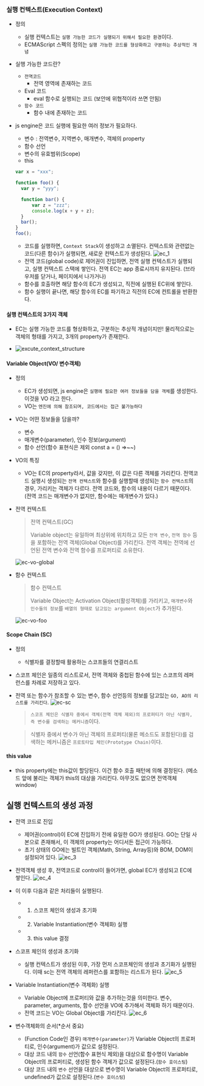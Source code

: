 ### 실행 컨텍스트(Execution Context)

- 정의
  - 실행 컨텍스트는 `실행 가능한 코드가 실행되기 위해서 필요한 환경`이다.
  - ECMAScript 스펙의 정의는 `실행 가능한 코드를 형상화하고 구분하는 추상적인 개념`
- 실행 가능한 코드란?
  - `전역코드`
    - 전역 영역에 존재하는 코드
  - Eval 코드
    - eval 함수로 실행되는 코드 (보안에 위협적이라 쓰면 안됨)
  - `함수 코드`
    - 함수 내에 존재하는 코드
- js engine은 코드 실행에 필요한 여러 정보가 필요하다.

  - 변수 : 전역변수, 지역변수, 매개변수, 객체의 property
  - 함수 선언
  - 변수의 유효범위(Scope)
  - this

  ```js
  var x = "xxx";

  function foo() {
  	var y = "yyy";

  	function bar() {
  		var z = "zzz";
  		console.log(x + y + z);
  	}
  	bar();
  }
  foo();
  ```

  - 코드를 실행하면, `Context Stack`이 생성하고 소멸된다. 컨텍스트와 관련없는 코드(다른 함수)가 실행되면, 새로운 컨텍스트가 생성된다.
    ![ec_1](https://user-images.githubusercontent.com/60285506/150689437-0b5b22ee-e857-4a67-8529-07f905802e59.png)
  - 전역 코드(global code)로 제어권이 진입하면, 전역 실행 컨텍스트가 실행되고, 실행 컨텍스트 스택에 쌓인다. 전역 EC는 app 종료시까지 유지된다. (브라우저를 닫거나, 페이지에서 나가거나)
  - 함수를 호출하면 해당 함수의 EC가 생성되고, 직전에 실행된 EC위에 쌓인다.
  - 함수 실행이 끝나면, 해당 함수의 EC를 파기하고 직전의 EC에 컨트롤을 반환한다.

#### 실행 컨텍스트의 3가지 객체

- EC는 실행 가능한 코드를 형상화하고, 구분하는 추상적 개념이지만! 물리적으로는 객체의 형태를 가지고, 3개의 property가 존재한다.

- ![excute_context_structure](https://user-images.githubusercontent.com/60285506/150689621-0f0f91f3-e4a7-43c5-bf01-424c69048523.png)

#### Variable Object(VO/ 변수객체)

- 정의
  - EC가 생성되면, js engine은 `실행에 필요한 여러 정보들을 담을 객체`를 생성한다. 이것을 VO 라고 한다.
  - VO는 `엔진에 의해 참조되며, 코드에서는 접근 불가능하다`
- VO는 어떤 정보들을 담을까?
  - 변수
  - 매개변수(parameter), 인수 정보(argument)
  - 함수 선언(함수 표현식은 제외 const a = () =>~~)
- VO의 특징
  - VO는 EC의 property라서, 값을 갖지만, 이 값은 다른 객체를 가리킨다. 전역코드 실행시 생성되는 `전역 컨텍스트`와 함수를 실행할때 생성되는 `함수 컨텍스트`의 경우, 가리키는 객체가 다르다. 전역 코드와, 함수의 내용이 다르기 때문이다. (전역 코드는 매개변수가 없지만, 함수에는 매개변수가 있다.)
- 전역 컨텍스트

  > 전역 컨텍스트(GC)
  >
  > Variable object는 유일하며 최상위에 위치하고 모든 `전역 변수`, `전역 함수` 등을 포함하는 전역 객체(Global Object)를 가리킨다. 전역 객체는 전역에 선언된 전역 변수와 전역 함수를 프로퍼티로 소유한다.

  ![ec-vo-global](https://user-images.githubusercontent.com/60285506/150689913-f1c84ae0-8e59-4421-8dc0-84bdd34444c4.png)

- 함수 컨텍스트

  > 함수 컨텍스트
  >
  > Variable Object는 Activation Object(활성객체)를 가리키고, `매개변수`와 `인수들의 정보`를 `배열의 형태로 담고있는 argument Object`가 추가된다.

  ![ec-vo-foo](https://user-images.githubusercontent.com/60285506/150690121-8e301eed-bb8d-40c9-8864-a309aec77919.png)

#### Scope Chain (SC)

- 정의
  - 식별자를 결정할때 활용하는 스코프들의 연결리스트
- 스코프 체인은 일종의 리스트로서, 전역 객체와 중첩된 함수에 있는 스코프의 레퍼런스를 차례로 저장하고 있다.
- 전역 또는 함수가 참조할 수 있는 변수, 함수 선언등의 정보를 담고있는 `GO, AO의 리스트를 가리킨다`.
  ![ec-sc](https://user-images.githubusercontent.com/60285506/150690453-7c2ad7d4-8783-4aed-8099-46bf645821c0.png)

  > `스코프 체인은 식별자 중에서 객체(전역 객체 제외)의 프로퍼티가 아닌 식별자, 즉 변수를 검색하는 메커니즘`이다.

  > 식별자 중에서 변수가 아닌 객체의 프로퍼티(물론 메소드도 포함된다)를 검색하는 메커니즘은 `프로토타입 체인(Prototype Chain)`이다.

#### this value

- this property에는 this값이 할당된다. 이건 함수 호출 패턴에 의해 결정된다. (메소드 앞에 불리는 객체가 this의 대상을 가리킨다. 아무것도 없으면 전역객체 window)

## 실행 컨텍스트의 생성 과정

- 전역 코드로 진입

  - 제어권(control)이 EC에 진입하기 전에 유일한 GO가 생성된다. GO는 단일 사본으로 존재해서, 이 객체의 property는 어디서든 접근이 가능하다.
  - 초기 상태의 GO에는 빌트인 객체(Math, String, Array등)와 BOM, DOM이 설정되어 있다.
    ![ec_3](https://user-images.githubusercontent.com/60285506/150690691-4296e294-f578-4552-ab39-ddbbf3b98c83.png)

- 전역객체 생성 후, 전역코드로 control이 들어가면, global EC가 생성되고 EC에 쌓인다.
  ![ec_4](https://user-images.githubusercontent.com/60285506/150690697-19400cf2-cd54-4dd6-a42e-6c714aa8fa76.png)
- 이 이후 다음과 같은 처리들이 실행된다.

  - 1. 스코프 체인의 생성과 초기화
  - 2. Variable Instantiation(변수 객체화) 실행
  - 3. this value 결정

- 스코프 체인의 생성과 초기화
  - 실행 컨텍스트가 생성된 이후, 가장 먼저 스코프체인의 생성과 초기화가 실행된다. 이때 sc는 전역 객체의 레퍼런스를 포함하는 리스트가 된다.
    ![ec_5](https://user-images.githubusercontent.com/60285506/150690777-b8fb7ad2-11c6-4150-993a-f97763f8c08b.png)
- Variable Instantiation(변수 객체화) 실행
  - Variable Object에 프로퍼티와 값을 추가하는것을 의미한다. 변수, parameter, arguments, 함수 선언을 VO에 추가해서 객체화 하기 때문이다.
  - 전역 코드는 VO는 Global Object를 가리킨다.
    ![ec_6](https://user-images.githubusercontent.com/60285506/150690838-c8414bb3-0f17-4dfa-ab89-d95144306ef9.png)
- 변수객체화의 순서(\*순서 중요)
  - (Function Code인 경우) `매개변수(parameter)`가 Variable Object의 프로퍼티로, 인수(argument)가 값으로 설정된다.
  - 대상 코드 내의 `함수` 선언(함수 표현식 제외)을 대상으로 함수명이 Variable Object의 프로퍼티로, 생성된 함수 객체가 값으로 설정된다.(`함수 호이스팅`)
  - 대상 코드 내의 `변수` 선언을 대상으로 변수명이 Variable Object의 프로퍼티로, undefined가 값으로 설정된다.(`변수 호이스팅`)
